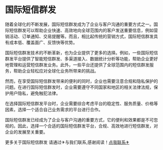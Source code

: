 # 国际短信群发

随着全球化的不断发展，国际短信群发成为了企业与客户沟通的重要方式之一。国际短信群发可以帮助企业快速、高效地向全球范围内的客户发送重要信息，例如营销活动、订单通知、交易提醒等。而且，相比起传统的营销方式，国际短信群发具有成本低、覆盖面广、反馈快等优势。

国际短信群发技术的不断革新，也为企业提供了更多的选择。例如，一些国际短信群发平台提供了智能短信群发、多渠道接入、数据统计分析等功能，帮助企业更好地管理和运营短信群发业务。此外，一些平台还提供了全球范围内的短信群发服务，帮助企业轻松应对全球化业务所带来的挑战。

然而，在享受国际短信群发带来的便利的同时，企业也需要注意合规和隐私保护的问题。在进行国际短信群发时，企业需要遵守不同国家和地区的相关法律法规，保护用户隐私，避免触犯法律。

在选择国际短信群发平台时，企业需要综合考虑平台的稳定性、服务质量、价格等因素，选择一个适合自己业务需求的平台进行合作。

国际短信群发已经成为了企业与客户沟通的重要方式，它的便利和效果都是不可忽视的。因此，选择一个合适的国际短信群发平台，合规、高效地进行短信群发，对企业的发展至关重要。

更多关于国际短信群发 请通过✈与我们联系,感谢阅读！[点我联系✈](https://ad.G208.com)
